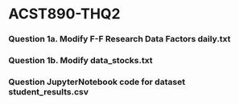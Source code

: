 # ACST890-THQ2
### Question 1a. Modify F-F Research Data Factors daily.txt
### Question 1b. Modify data_stocks.txt
### Question JupyterNotebook code for dataset student_results.csv
